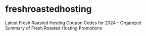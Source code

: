 # freshroastedhosting
Latest Fresh Roasted Hosting Coupon Codes for 2024 - Organized Summary of Fresh Roasted Hosting Promotions
